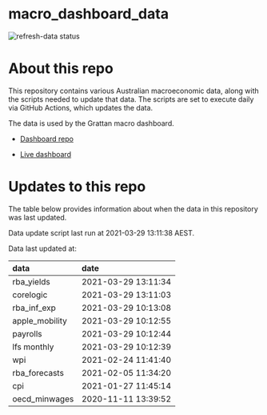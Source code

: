 
<!-- README.md is generated from README.Rmd. Please edit that file -->

# macro\_dashboard\_data

<!-- badges: start -->

![refresh-data
status](https://github.com/MattCowgill/macro_dashboard_data/workflows/refresh-data/badge.svg)

<!-- badges: end -->

# About this repo

This repository contains various Australian macroeconomic data, along
with the scripts needed to update that data. The scripts are set to
execute daily via GitHub Actions, which updates the data.

The data is used by the Grattan macro dashboard.

  - [Dashboard repo](https://github.com/grattan/macrodashboard)

  - [Live dashboard](https://mattcowgill.shinyapps.io/macrodashboard/)

# Updates to this repo

The table below provides information about when the data in this
repository was last updated.

Data update script last run at 2021-03-29 13:11:38 AEST.

Data last updated at:

| data            | date                |
| :-------------- | :------------------ |
| rba\_yields     | 2021-03-29 13:11:34 |
| corelogic       | 2021-03-29 13:11:03 |
| rba\_inf\_exp   | 2021-03-29 10:13:08 |
| apple\_mobility | 2021-03-29 10:12:55 |
| payrolls        | 2021-03-29 10:12:44 |
| lfs monthly     | 2021-03-29 10:12:39 |
| wpi             | 2021-02-24 11:41:40 |
| rba\_forecasts  | 2021-02-05 11:34:20 |
| cpi             | 2021-01-27 11:45:14 |
| oecd\_minwages  | 2020-11-11 13:39:52 |
